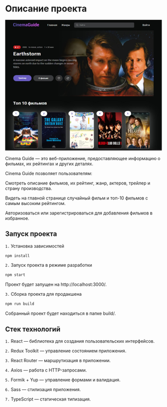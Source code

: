 # Описание проекта
![Cinema Guide Preview](public/cinema_guide.jpg)

Cinema Guide — это веб-приложение, предоставляющее информацию о фильмах, их рейтингах и других деталях.

Cinema Guide позволяет пользователям:

Смотреть описание фильмов, их рейтинг, жанр, актеров, трейлер и страну производства.

Видеть на главной странице случайный фильм и топ-10 фильмов с самым высоким рейтингом.

Авторизоваться или зарегистрироваться для добавления фильмов в избранное.


## Запуск проекта

`1.` Установка зависимостей

```bash
npm install
```

`2.` Запуск проекта в режиме разработки

```bash
npm start
```

Проект будет запущен на http://localhost:3000/.

`3.` Сборка проекта для продакшена

```bash
npm run build
```

Собранный проект будет находиться в папке build/.

## Стек технологий

`1.` React — библиотека для создания пользовательских интерфейсов.

`2.` Redux Toolkit — управление состоянием приложения.

`3.` React Router — маршрутизация в приложении.

`4.` Axios — работа с HTTP-запросами.

`5.` Formik + Yup — управление формами и валидация.

`6.` Sass — стилизация приложения.

`7.` TypeScript — статическая типизация.